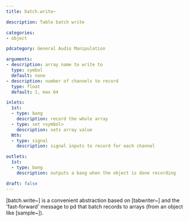 ```yaml
---
title: batch.write~

description: Table batch write

categories:
- object

pdcategory: General Audio Manipulation

arguments:
- description: array name to write to
  type: symbol
  default: none
- description: number of channels to record
  type: float
  default: 1, max 64

inlets:
  1st:
  - type: bang
    description: record the whole array
  - type: set <symbol>
    description: sets array value
  Nth:
  - type: signal
    description: signal inputs to record for each channel

outlets:
  1st:
  - type: bang
    description: outputs a bang when the object is done recording

draft: false
---
```


[batch.write~] is a convenient abstraction based on [tabwriter~] and the 'fast-forward' message to pd that batch records to arrays (from an object like [sample~]).